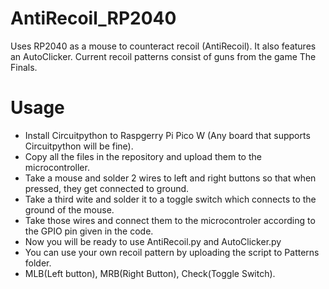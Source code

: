 # AntiRecoil_RP2040
Uses RP2040 as a mouse to counteract recoil (AntiRecoil). It also features an AutoClicker.
Current recoil patterns consist of guns from the game The Finals.

# Usage
* Install Circuitpython to Raspgerry Pi Pico W (Any board that supports Circuitpython will be fine).
* Copy all the files in the repository and upload them to the microcontroller.
* Take a mouse and solder 2 wires to left and right buttons so that when pressed, they get connected to ground.
* Take a third wite and solder it to a toggle switch which connects to the ground of the mouse.
* Take those wires and connect them to the microcontroler according to the GPIO pin given in the code.
* Now you will be ready to use AntiRecoil.py and AutoClicker.py
* You can use your own recoil pattern by uploading the script to Patterns folder.
* MLB(Left button), MRB(Right Button), Check(Toggle Switch).
